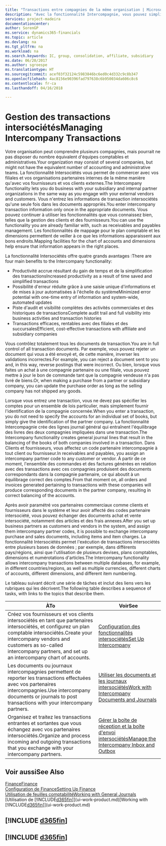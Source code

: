```yaml
---
title: "Transactions entre compagnies de la même organisation | Microsoft Docs"
description: "Avec la fonctionnalité Intercompagnie, vous pouvez simplifier les transactions et processus commerciaux entre les compagnies de la même organisation."
services: project-madeira
documentationcenter: 
author: SorenGP
ms.service: dynamics365-financials
ms.topic: article
ms.devlang: na
ms.tgt_pltfrm: na
ms.workload: na
ms.search.keywords: IC, group, consolidation, affiliate, subsidiary
ms.date: 06/20/2017
ms.author: sgroespe
ms.translationtype: HT
ms.sourcegitcommit: acef03f32124c5983846bc6ed0c4d332c9c8b347
ms.openlocfilehash: 4ac8156e90396fad797638c6b950034da606c8c6
ms.contentlocale: fr-ca
ms.lasthandoff: 04/16/2018

---
```

# <a name="managing-intercompany-transactions"></a><span data-ttu-id="3eca5-103">Gestion des transactions intersociétés</span><span class="sxs-lookup"><span data-stu-id="3eca5-103">Managing Intercompany Transactions</span></span>
<span data-ttu-id="3eca5-104">Votre organisation peut comprendre plusieurs compagnies, mais pourrait ne pas disposer du nombre équivalent d'équipes comptables et administratives.</span><span class="sxs-lookup"><span data-stu-id="3eca5-104">Your organization may consist of several companies, but might not have the equivalent number of accounting and administrative teams.</span></span> <span data-ttu-id="3eca5-105">La fonctionnalité Intersociétés vous permet de commercer avec vos filiales et vos organisations partenaires internes de la même manière qu'avec vos fournisseurs et vos clients externes.</span><span class="sxs-lookup"><span data-stu-id="3eca5-105">The Intercompany functionality lets you do business with your subsidiary and internal partner organizations in the same way as you engage with your external vendors and customers.</span></span> <span data-ttu-id="3eca5-106">Vous n'entrez les informations de transaction intersociétés qu'une seule fois dans les documents appropriés.</span><span class="sxs-lookup"><span data-stu-id="3eca5-106">You enter intercompany transaction information only once in the appropriate documents.</span></span> <span data-ttu-id="3eca5-107">Vous pouvez continuer à utiliser les fonctionnalités que vous connaissez bien, telles que la gestion des clients et des fournisseurs.</span><span class="sxs-lookup"><span data-stu-id="3eca5-107">You can use the functionality you are already familiar with, such as receivables and payables management.</span></span> <span data-ttu-id="3eca5-108">Les fonctionnalités de mappage pour le plan comptable et les dimensions permettent de veiller à ce que les informations apparaissent aux bons endroits.</span><span class="sxs-lookup"><span data-stu-id="3eca5-108">Mapping facilities for the chart of accounts and dimensions help ensure that information appears in the right places.</span></span>  

<span data-ttu-id="3eca5-109">La fonctionnalité Intersociétés offre quatre grands avantages :</span><span class="sxs-lookup"><span data-stu-id="3eca5-109">There are four main benefits to the Intercompany functionality:</span></span>  

- <span data-ttu-id="3eca5-110">Productivité accrue résultant du gain de temps et de la simplification des transactions</span><span class="sxs-lookup"><span data-stu-id="3eca5-110">Increased productivity as a result of time saved and simplified transactions</span></span>  
- <span data-ttu-id="3eca5-111">Possibilité d'erreur réduite grâce à une saisie unique d'informations et de mises à jour automatisées à l'échelle du système</span><span class="sxs-lookup"><span data-stu-id="3eca5-111">Minimized error potential with one-time entry of information and system-wide, automated updates</span></span>  
- <span data-ttu-id="3eca5-112">Piste d'audit et visibilité complètes des activités commerciales et des historiques de transactions</span><span class="sxs-lookup"><span data-stu-id="3eca5-112">Complete audit trail and full visibility into business activities and transaction histories</span></span>  
- <span data-ttu-id="3eca5-113">Transactions efficaces, rentables avec des filiales et des succursales</span><span class="sxs-lookup"><span data-stu-id="3eca5-113">Efficient, cost-effective transactions with affiliate and subsidiary companies</span></span>  

<span data-ttu-id="3eca5-114">Vous contrôlez totalement tous les documents de transaction.</span><span class="sxs-lookup"><span data-stu-id="3eca5-114">You are in full control of all transaction documents.</span></span> <span data-ttu-id="3eca5-115">Par exemple, vous pouvez rejeter un document qui vous a été envoyé et, de cette manière, inverser les validations incorrectes.</span><span class="sxs-lookup"><span data-stu-id="3eca5-115">For example, you can reject a document sent to you and, in this way, reverse postings that were incorrect.</span></span> <span data-ttu-id="3eca5-116">Ou bien, lorsque vous faites un achat à une compagnie partenaire ou une filiale, vous pouvez mettre à jour le bon de commande tant que la compagnie vendeuse n'a pas livré de biens.</span><span class="sxs-lookup"><span data-stu-id="3eca5-116">Or, when making a purchase from a partner or subsidiary company, you can update the purchase order as long as the selling company has not shipped any goods.</span></span>  

<span data-ttu-id="3eca5-117">Lorsque vous entrez une transaction, vous ne devez pas spécifier les comptes pour un ensemble de lois particulier, mais simplement fournir l'identification de la compagnie concernée.</span><span class="sxs-lookup"><span data-stu-id="3eca5-117">When you enter a transaction, you do not need to specify the accounts for an individual set of books, but simply give the identification of the partner company.</span></span> <span data-ttu-id="3eca5-118">La fonctionnalité Intercompagnie crée des lignes journal général qui entraînent l'équilibrage des livres des deux compagnies impliquées dans une transaction.</span><span class="sxs-lookup"><span data-stu-id="3eca5-118">The Intercompany functionality creates general journal lines that result in the balancing of the books of both companies involved in a transaction.</span></span> <span data-ttu-id="3eca5-119">Dans Clients et fournisseurs, vous affectez un code partenaire intercompagnie à tout client ou fournisseur.</span><span class="sxs-lookup"><span data-stu-id="3eca5-119">In receivables and payables, you assign an intercompany partner code to any customer or vendor.</span></span> <span data-ttu-id="3eca5-120">À partir de ce moment, l'ensemble des commandes et des factures générées en relation avec des transactions avec ces compagnies produisent des documents correspondants dans la compagnie partenaire, ce qui aboutit à un équilibrage correct des comptes.</span><span class="sxs-lookup"><span data-stu-id="3eca5-120">From that moment on, all orders and invoices generated pertaining to transactions with these companies will produce corresponding documents in the partner company, resulting in correct balancing of the accounts.</span></span>  

 <span data-ttu-id="3eca5-121">Après avoir paramétré vos partenaires commerciaux comme clients et fournisseurs dans le système et leur avoir affecté des codes partenaire intersociété, vous pouvez échanger des documents achat et vente intersociété, notamment des articles et des frais annexes.</span><span class="sxs-lookup"><span data-stu-id="3eca5-121">After you set up business partners as customers and vendors in the system, and assign them intercompany partner codes, it is possible to exchange intercompany purchase and sales documents, including items and item charges.</span></span> <span data-ttu-id="3eca5-122">La fonctionnalité Intersociétés permet l'exécution de transactions intersociétés entre plusieurs bases de données ; par exemple, dans différents pays/régions, ainsi que l'utilisation de plusieurs devises, plans comptables, dimensions et numérotations d'articles.</span><span class="sxs-lookup"><span data-stu-id="3eca5-122">The Intercompany functionality allows intercompany transactions between multiple databases, for example, in different countries/regions, as well as multiple currencies, different charts of accounts, different dimensions, and different item numbering.</span></span>  

<span data-ttu-id="3eca5-123">Le tableau suivant décrit une série de tâches et inclut des liens vers les rubriques qui les décrivent.</span><span class="sxs-lookup"><span data-stu-id="3eca5-123">The following table describes a sequence of tasks, with links to the topics that describe them.</span></span>

 |<span data-ttu-id="3eca5-124">À</span><span class="sxs-lookup"><span data-stu-id="3eca5-124">To</span></span> |<span data-ttu-id="3eca5-125">Voir</span><span class="sxs-lookup"><span data-stu-id="3eca5-125">See</span></span>|
 |---|---|
 |<span data-ttu-id="3eca5-126">Créez vos fournisseurs et vos clients intersociétés en tant que partenaires intersociétés, et configurez un plan comptable intersociétés.</span><span class="sxs-lookup"><span data-stu-id="3eca5-126">Create your intercompany vendors and customers as so-called intercompany partners, and set up an intercompany chart of accounts.</span></span>|[<span data-ttu-id="3eca5-127">Configuration des fonctionnalités intersociétés</span><span class="sxs-lookup"><span data-stu-id="3eca5-127">Set Up Intercompany</span></span>](intercompany-how-setup.md)|
 |<span data-ttu-id="3eca5-128">Les documents ou journaux intercompagnies permettent de reporter les transactions effectuées avec vos partenaires intercompagnies.</span><span class="sxs-lookup"><span data-stu-id="3eca5-128">Use intercompany documents or journals to post transactions with your intercompany partners.</span></span>|[<span data-ttu-id="3eca5-129">Utiliser les documents et les journaux intersociétés</span><span class="sxs-lookup"><span data-stu-id="3eca5-129">Work with Intercompany Documents and Journals</span></span>](intercompany-how-work-documents-journals.md)|
 |<span data-ttu-id="3eca5-130">Organisez et traitez les transactions entrantes et sortantes que vous échangez avec vos partenaires intersociétés.</span><span class="sxs-lookup"><span data-stu-id="3eca5-130">Organize and process incoming and outgoing transactions that you exchange with your intercompany partners.</span></span>|[<span data-ttu-id="3eca5-131">Gérer la boîte de réception et la boîte d'envoi intersociétés</span><span class="sxs-lookup"><span data-stu-id="3eca5-131">Manage the Intercompany Inbox and Outbox</span></span>](intercompany-how-manage-intercompany-inbox.md)|

## <a name="see-also"></a><span data-ttu-id="3eca5-132">Voir aussi</span><span class="sxs-lookup"><span data-stu-id="3eca5-132">See Also</span></span>
[<span data-ttu-id="3eca5-133">Finance</span><span class="sxs-lookup"><span data-stu-id="3eca5-133">Finance</span></span>](finance.md)  
[<span data-ttu-id="3eca5-134">Configuration de Finance</span><span class="sxs-lookup"><span data-stu-id="3eca5-134">Setting Up Finance</span></span>](finance-setup-finance.md)  
[<span data-ttu-id="3eca5-135">Utilisation de feuilles comptabilité</span><span class="sxs-lookup"><span data-stu-id="3eca5-135">Working with General Journals</span></span>](ui-work-general-journals.md)  
<span data-ttu-id="3eca5-136">[Utilisation de [!INCLUDE[d365fin](includes/d365fin_md.md)]](ui-work-product.md)</span><span class="sxs-lookup"><span data-stu-id="3eca5-136">[Working with [!INCLUDE[d365fin](includes/d365fin_md.md)]](ui-work-product.md)</span></span>

## [!INCLUDE [d365fin](includes/free_trial_md.md)]  
## [!INCLUDE [d365fin](includes/training_link_md.md)]

